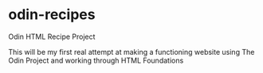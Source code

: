 # odin-recipes
Odin HTML Recipe Project

This will be my first real attempt at making a functioning website using The Odin Project and working through HTML Foundations